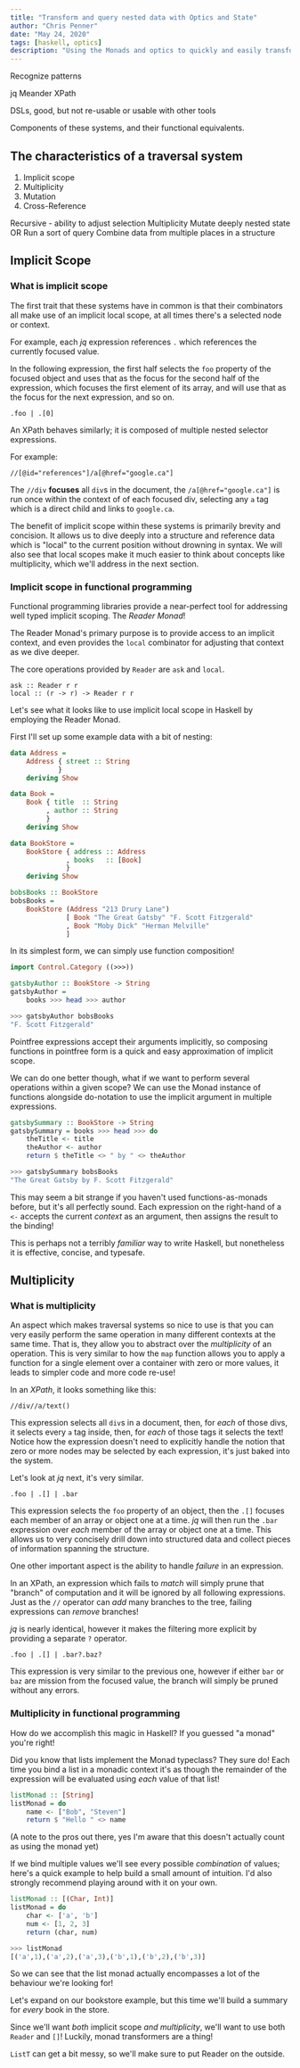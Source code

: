 ```yaml
---
title: "Transform and query nested data with Optics and State"
author: "Chris Penner"
date: "May 24, 2020"
tags: [haskell, optics]
description: "Using the Monads and optics to quickly and easily transform and query data."
---
```


Recognize patterns

jq
Meander
XPath

DSLs, good, but not re-usable or usable with other tools


Components of these systems, and their functional equivalents.

## The characteristics of a traversal system

1. Implicit scope
2. Multiplicity
3. Mutation
4. Cross-Reference


Recursive - ability to adjust selection
Multiplicity
Mutate deeply nested state OR Run a sort of query
Combine data from multiple places in a structure


## Implicit Scope

### What is implicit scope

The first trait that these systems have in common is that their combinators all make use of an implicit local scope, at all times there's a selected node or context. 

For example, each *jq* expression references `.` which references the currently focused value.

In the following expression, the first half selects the `foo` property of the focused object and uses that as the focus for the second half of the expression, which focuses the first element of its array, and will use that as the focus for the next expression, and so on.

```jq
.foo | .[0]
```

An XPath behaves similarly; it is composed of multiple nested selector expressions.

For example:

```xquery
//[@id="references"]/a[@href="google.ca"]
```

The `//div` **focuses** all `div`s in the document, the `/a[@href="google.ca"]` is run once within the context of of each focused div, selecting any `a` tag which is a direct child and links to `google.ca`.

The benefit of implicit scope within these systems is primarily brevity and concision. It allows us to dive deeply into a structure and reference data which is "local" to the current position without drowning in syntax. We will also see that local scopes make it much easier to think about concepts like multiplicity, which we'll address in the next section.

### Implicit scope in functional programming

Functional programming libraries provide a near-perfect tool for addressing well typed implicit scoping. The *Reader Monad*!

The Reader Monad's primary purpose is to provide access to an implicit context, and even provides the `local` combinator for adjusting that context as we dive deeper.

The core operations provided by `Reader` are `ask` and `local`.

```
ask :: Reader r r
local :: (r -> r) -> Reader r r
```

Let's see what it looks like to use implicit local scope in Haskell by employing the Reader Monad.

First I'll set up some example data with a bit of nesting:

```haskell
data Address =
    Address { street :: String
            }
    deriving Show

data Book =
    Book { title  :: String
         , author :: String
         }
    deriving Show

data BookStore =
    BookStore { address :: Address
              , books   :: [Book]
              }
    deriving Show

bobsBooks :: BookStore
bobsBooks =
    BookStore (Address "213 Drury Lane")
              [ Book "The Great Gatsby" "F. Scott Fitzgerald"
              , Book "Moby Dick" "Herman Melville"
              ]
```

In its simplest form, we can simply use function composition!

```haskell
import Control.Category ((>>>))

gatsbyAuthor :: BookStore -> String
gatsbyAuthor =
    books >>> head >>> author

>>> gatsbyAuthor bobsBooks
"F. Scott Fitzgerald"
```

Pointfree expressions accept their arguments implicitly, so composing functions in pointfree form is a quick and easy approximation of implicit scope.

We can do one better though, what if we want to perform several operations within a given scope? We can use the Monad instance of functions alongside do-notation to use the implicit argument in multiple expressions.

```haskell
gatsbySummary :: BookStore -> String
gatsbySummary = books >>> head >>> do
    theTitle <- title
    theAuthor <- author
    return $ theTitle <> " by " <> theAuthor

>>> gatsbySummary bobsBooks
"The Great Gatsby by F. Scott Fitzgerald"
```

This may seem a bit strange if you haven't used functions-as-monads before, but it's all perfectly sound. Each expression on the right-hand of a `<-` accepts the current *context* as an argument, then assigns the result to the binding!

This is perhaps not a terribly _familiar_ way to write Haskell, but nonetheless it is effective, concise, and typesafe.

## Multiplicity

### What is multiplicity

An aspect which makes traversal systems so nice to use is that you can very easily perform the same operation in many different contexts at the same time. That is, they allow you to abstract over the *multiplicity* of an operation. This is very similar to how the `map` function allows you to apply a function for a single element over a container with zero or more values, it leads to simpler code and more code re-use!

In an *XPath*, it looks something like this:

```xquery
//div//a/text()
```

This expression selects all `div`s in a document, then, for *each* of those divs, it selects every `a` tag inside, then, for *each* of those tags it selects the text! Notice how the expression doesn't need to explicitly handle the notion that zero or more nodes may be selected by each expression, it's just baked into the system.

Let's look at *jq* next, it's very similar.

```jq
.foo | .[] | .bar
```

This expression selects the `foo` property of an object, then the `.[]` focuses each member of an array or object one at a time. *jq* will then run the `.bar` expression over *each* member of the array or object one at a time. This allows us to very concisely drill down into structured data and collect pieces of information spanning the structure.

One other important aspect is the ability to handle *failure* in an expression.

In an XPath, an expression which fails to _match_ will simply prune that "branch" of computation and it will be ignored by all following expressions. Just as the `//` operator can *add* many branches to the tree, failing expressions can *remove* branches!

*jq* is nearly identical, however it makes the filtering more explicit by providing a separate `?` operator.

```jq
.foo | .[] | .bar?.baz?
```

This expression is very similar to the previous one, however if either `bar` or `baz` are mission from the focused value, the branch will simply be pruned without any errors.

### Multiplicity in functional programming

How do we accomplish this magic in Haskell? If you guessed "a monad" you're right!

Did you know that lists implement the Monad typeclass? They sure do! Each time you bind a list in a monadic context it's as though the remainder of the expression will be evaluated using *each* value of that list!

```haskell
listMonad :: [String]
listMonad = do
    name <- ["Bob", "Steven"]
    return $ "Hello " <> name
```

(A note to the pros out there, yes I'm aware that this doesn't actually count as using the monad yet)

If we bind multiple values we'll see every possible *combination* of values; here's a quick example to help build a small amount of intuition. I'd also strongly recommend playing around with it on your own.

```haskell
listMonad :: [(Char, Int)]
listMonad = do
    char <- ['a', 'b']
    num <- [1, 2, 3]
    return (char, num)

>>> listMonad
[('a',1),('a',2),('a',3),('b',1),('b',2),('b',3)]
```

So we can see that the list monad actually encompasses a lot of the behaviour we're looking for!

Let's expand on our bookstore example, but this time we'll build a summary for *every* book in the store.

Since we'll want *both* implicit scope _and_ *multiplicity*, we'll want to use both `Reader` and `[]`! Luckily, monad transformers are a thing!

`ListT` can get a bit messy, so we'll make sure to put Reader on the outside.

